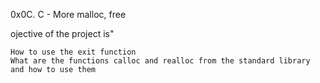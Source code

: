 0x0C. C - More malloc, free

ojective of the project is"

    How to use the exit function
    What are the functions calloc and realloc from the standard library and how to use them

